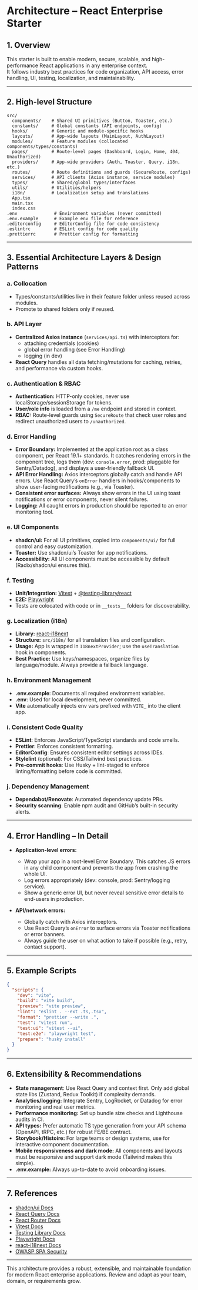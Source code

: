 # Architecture – React Enterprise Starter

## 1. Overview

This starter is built to enable modern, secure, scalable, and high-performance React applications in any enterprise context.  
It follows industry best practices for code organization, API access, error handling, UI, testing, localization, and maintainability.

---

## 2. High-level Structure

```
src/
  components/    # Shared UI primitives (Button, Toaster, etc.)
  constants/     # Global constants (API endpoints, config)
  hooks/         # Generic and module-specific hooks
  layouts/       # App-wide layouts (MainLayout, AuthLayout)
  modules/       # Feature modules (collocated components/types/constants)
  pages/         # Route-level pages (Dashboard, Login, Home, 404, Unauthorized)
  providers/     # App-wide providers (Auth, Toaster, Query, i18n, etc.)
  routes/        # Route definitions and guards (SecureRoute, configs)
  services/      # API clients (Axios instance, service modules)
  types/         # Shared/global types/interfaces
  utils/         # Utilities/helpers
  i18n/          # Localization setup and translations
  App.tsx
  main.tsx
  index.css
.env              # Environment variables (never committed)
.env.example      # Example env file for reference
.editorconfig     # EditorConfig file for code consistency
.eslintrc         # ESLint config for code quality
.prettierrc       # Prettier config for formatting
```

---

## 3. Essential Architecture Layers & Design Patterns

### a. **Collocation**
- Types/constants/utilities live in their feature folder unless reused across modules.
- Promote to shared folders only if reused.

### b. **API Layer**
- **Centralized Axios instance** (`services/api.ts`) with interceptors for:
  - attaching credentials (cookies)
  - global error handling (see Error Handling)
  - logging (in dev)
- **React Query** handles all data fetching/mutations for caching, retries, and performance via custom hooks.

### c. **Authentication & RBAC**
- **Authentication:** HTTP-only cookies, never use localStorage/sessionStorage for tokens.
- **User/role info** is loaded from a `/me` endpoint and stored in context.
- **RBAC:** Route-level guards using `SecureRoute` that check user roles and redirect unauthorized users to `/unauthorized`.

### d. **Error Handling**
- **Error Boundary:** Implemented at the application root as a class component, per React 19.1+ standards. It catches rendering errors in the component tree, logs them (dev: `console.error`, prod: pluggable for Sentry/Datadog), and displays a user-friendly fallback UI.
- **API Error Handling:** Axios interceptors globally catch and handle API errors. Use React Query’s `onError` handlers in hooks/components to show user-facing notifications (e.g., via Toaster).
- **Consistent error surfaces:** Always show errors in the UI using toast notifications or error components, never silent failures.
- **Logging:** All caught errors in production should be reported to an error monitoring tool.

### e. **UI Components**
- **shadcn/ui:** For all UI primitives, copied into `components/ui/` for full control and easy customization.
- **Toaster:** Use shadcn/ui’s Toaster for app notifications.
- **Accessibility:** All UI components must be accessible by default (Radix/shadcn/ui ensures this).

### f. **Testing**
- **Unit/Integration:** [Vitest](https://vitest.dev/) + [@testing-library/react](https://testing-library.com/docs/react-testing-library/intro/)
- **E2E:** [Playwright](https://playwright.dev/)
- Tests are colocated with code or in `__tests__` folders for discoverability.

### g. **Localization (i18n)**
- **Library:** [react-i18next](https://react.i18next.com/)
- **Structure:** `src/i18n/` for all translation files and configuration.
- **Usage:** App is wrapped in `I18nextProvider`; use the `useTranslation` hook in components.
- **Best Practice:** Use keys/namespaces, organize files by language/module. Always provide a fallback language.

### h. **Environment Management**
- **.env.example**: Documents all required environment variables.
- **.env**: Used for local development, never committed.
- **Vite** automatically injects env vars prefixed with `VITE_` into the client app.

### i. **Consistent Code Quality**
- **ESLint**: Enforces JavaScript/TypeScript standards and code smells.
- **Prettier**: Enforces consistent formatting.
- **EditorConfig**: Ensures consistent editor settings across IDEs.
- **Stylelint** (optional): For CSS/Tailwind best practices.
- **Pre-commit hooks**: Use Husky + lint-staged to enforce linting/formatting before code is committed.

### j. **Dependency Management**
- **Dependabot/Renovate**: Automated dependency update PRs.
- **Security scanning**: Enable npm audit and GitHub’s built-in security alerts.

---

## 4. Error Handling – In Detail

- **Application-level errors:**  
  - Wrap your app in a root-level Error Boundary. This catches JS errors in any child component and prevents the app from crashing the whole UI.
  - Log errors appropriately (dev: console, prod: Sentry/logging service).
  - Show a generic error UI, but never reveal sensitive error details to end-users in production.

- **API/network errors:**  
  - Globally catch with Axios interceptors.
  - Use React Query’s `onError` to surface errors via Toaster notifications or error banners.
  - Always guide the user on what action to take if possible (e.g., retry, contact support).

---

## 5. Example Scripts

```json
{
  "scripts": {
    "dev": "vite",
    "build": "vite build",
    "preview": "vite preview",
    "lint": "eslint . --ext .ts,.tsx",
    "format": "prettier --write .",
    "test": "vitest run",
    "test:ui": "vitest --ui",
    "test:e2e": "playwright test",
    "prepare": "husky install"
  }
}
```

---

## 6. Extensibility & Recommendations

- **State management**: Use React Query and context first. Only add global state libs (Zustand, Redux Toolkit) if complexity demands.
- **Analytics/logging:** Integrate Sentry, LogRocket, or Datadog for error monitoring and real user metrics.
- **Performance monitoring:** Set up bundle size checks and Lighthouse audits in CI.
- **API types:** Prefer automatic TS type generation from your API schema (OpenAPI, tRPC, etc.) for robust FE/BE contract.
- **Storybook/Histoire:** For large teams or design systems, use for interactive component documentation.
- **Mobile responsiveness and dark mode:** All components and layouts must be responsive and support dark mode (Tailwind makes this simple).
- **.env.example:** Always up-to-date to avoid onboarding issues.

---

## 7. References

- [shadcn/ui Docs](https://ui.shadcn.com/docs)
- [React Query Docs](https://tanstack.com/query/latest)
- [React Router Docs](https://reactrouter.com/en/main)
- [Vitest Docs](https://vitest.dev/)
- [Testing Library Docs](https://testing-library.com/docs/react-testing-library/intro/)
- [Playwright Docs](https://playwright.dev/)
- [react-i18next Docs](https://react.i18next.com/)
- [OWASP SPA Security](https://cheatsheetseries.owasp.org/cheatsheets/SPA_Security_Cheat_Sheet.html)

---

This architecture provides a robust, extensible, and maintainable foundation for modern React enterprise applications. Review and adapt as your team, domain, or requirements grow.
